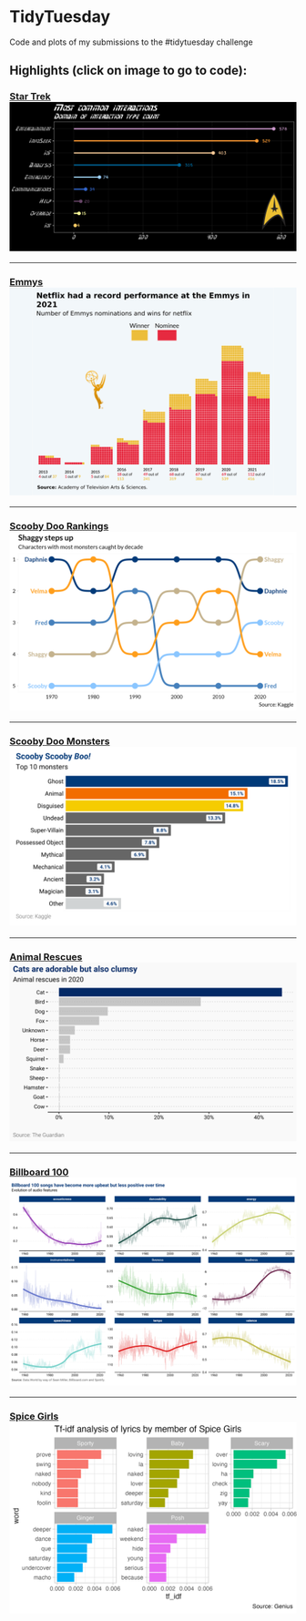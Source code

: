 # TidyTuesday
Code and plots of my submissions to the #tidytuesday challenge


## Highlights (click on image to go to code): <br>

### [Star Trek](08-star-trek/startrek.R)<a href="08-star-trek/startrek.R"><img src="08-star-trek/star-trek.png"></a>
___

### [Emmys](13-emmys/emmys.R)<a href="13-emmys/emmys.R)"><img src="13-emmys/netflix.png"></a>
___

### [Scooby Doo Rankings](03-scooby-doo/caught_rank.R)<a href="03-scooby-doo/caught_rank.R"><img src="03-scooby-doo/rank-caught.png"></a>
___

### [Scooby Doo Monsters](03-scooby-doo/monster_types.R)<a href="03-scooby-doo/monster_types.R"><img src="03-scooby-doo/03-scooby-doo-monsters.png"></a>
___

### [Animal Rescues](01-animal-rescue/bar_chart.R)<a href="01-animal-rescue/bar_chart.R"><img src="01-animal-rescue/bar_chart.png"></a>
___


### [Billboard 100](12-billboard100/billboard.R)<a href="12-billboard100/billboard.R"><img src="12-billboard100/features.png"></a>
___

### [Spice Girls](14-spice-girls/spice-girls.R)<a href="14-spice-girls/spice-girls.R"><img src="14-spice-girls/spice_girls.png"></a>

